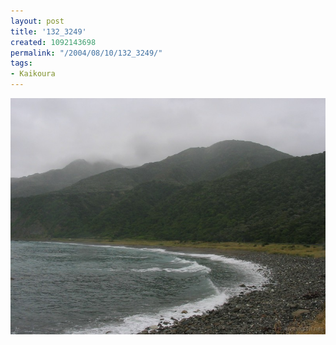 ```yaml
---
layout: post
title: '132_3249'
created: 1092143698
permalink: "/2004/08/10/132_3249/"
tags:
- Kaikoura
---
```


<img src="/image/images/132_3249-1145.jpg"/>

